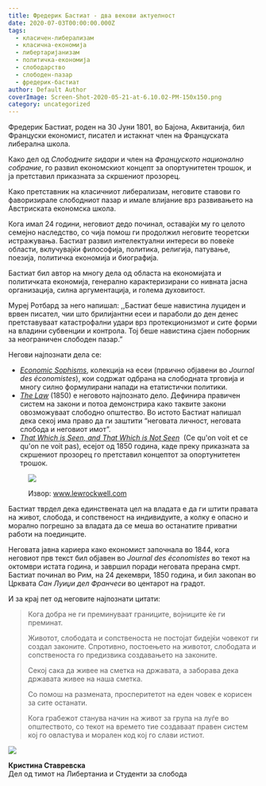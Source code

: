 ```yaml
---
title: Фредерик Бастиат - два векови актуелност
date: 2020-07-03T00:00:00.000Z
tags:
  - класичен-либерализам
  - класична-економија
  - либертаријанизам
  - политичка-економија
  - слободарство
  - слободен-пазар
  - фредерик-бастиат
author: Default Author
coverImage: Screen-Shot-2020-05-21-at-6.10.02-PM-150x150.png
category: uncategorized
---
```


Фредерик Бастиат, роден на 30 Јуни 1801, во Бајона, Аквитанија, бил Француски економист, писател и истакнат член на Француската либерална школа.

Како дел од _Слободните ѕидари_ и член на _Француското национално собрание_, го развил економскиот концепт за опортунитетен трошок, и ја претставил приказната за скршениот прозорец. 

Како претставник на класичниот либерализам, неговите ставови го фаворизирале слободниот пазар и имале влијание врз развивањето на Австриската економска школа.    

Кога имал 24 години, неговиот дедо починал, оставајќи му го целото семејно наследство, со чија помош ги продолжил неговите теоретски истражувања. Бастиат развил интелектуални интереси во повеќе области, вклучувајќи философија, политика, религија, патување, поезија, политичка економија и биографија.   

Бастиат бил автор на многу дела од областа на економијата и политичката економија, генерално карактеризирани со нивната јасна организација, силна аргументација, и голема духовитост. 

Муреј Ротбард за него напишал: ,,Бастиат беше навистина луциден и врвен писател, чии што брилијантни есеи и параболи до ден денес претставуваат катастрофални удари врз протекционизмот и сите форми на владини субвенции и контрола. Тој беше навистина сјаен поборник за неограничен слободен пазар.”

Негови најпознати дела се: 

- [_Economic Sophisms_](https://oll.libertyfund.org/titles/bastiat-economic-sophisms), колекција на есеи (првично објавени во _Journal des économistes_), кои содржат одбрана на слободната трговија и многу силно формулирани напади на етатистички политики.  
- [_The Law_](https://cdn.mises.org/thelaw.pdf) (1850) е неговото најпознато дело. Дефинира правичен систем на закони и потоа демонстрира како таквите закони овозможуваат слободно општество. Во истото Бастиат напишал дека секој има право да ги заштити “неговата личност, неговата слобода и неговиот имот”. 
- [_That Which is Seen, and That Which is Not Seen_](http://bastiat.org/en/twisatwins.html)  (Ce qu'on voit et ce qu'on ne voit pas), есејот од 1850 година, каде преку приказната за скршениот прозорец го претставил концептот за опортунитетен трошок.

<figure>

![](https://images-na.ssl-images-amazon.com/images/I/51bI3pCsp0L.jpg)

<figcaption>

Извор: www.lewrockwell.com

</figcaption>

</figure>

Бастиат тврдел дека единствената цел на владата е да ги штити правата на живот, слобода, и сопственост на индивидуите, а колку е опасно и морално погрешно за владата да се меша во останатите приватни работи на поединците.  

Неговата јавна кариера како економист започнала во 1844, кога неговиот прв текст бил објавен во _Journal des économistes_ во текот на октомври истата година, и завршил поради неговата прерана смрт. Бастиат починал во Рим, на 24 декември, 1850 година, и бил закопан во Црквата _Сан Луиџи дел Франчеси_ во центарот на градот.  

И за крај пет од неговите најпознати цитати:

> Кога добра не ги преминуваат границите, војниците ќе ги преминат.
> 
> Животот, слободата и сопственоста не постојат бидејќи човекот ги создал законите. Спротивно, постоењето на животот, слободата и сопственоста го предизвика создавањето на законите.
> 
> Секој сака да живее на сметка на државата, а заборава дека државата живее на наша сметка.
> 
> Со помош на размената, просперитетот на еден човек е корисен за сите останати.
> 
> Кога грабежот станува начин на живот за група на луѓе во општеството, со текот на времето тие создаваат правен систем кој го овластува и морален код кој го слави истиот.

![](http://libertaniabackup.local/wp-content/uploads/2020/05/Screen-Shot-2020-05-21-at-6.10.02-PM-150x150.png)

**Кристина Ставревска**  
Дел од тимот на Либертаниа и Студенти за слобода
